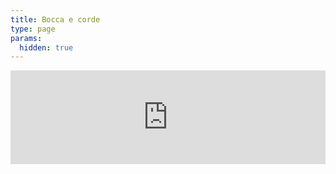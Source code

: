 ```yaml
---
title: Bocca e corde
type: page
params:
  hidden: true
---
```


<iframe id="iframe_assoconnect" src="https://ac.musik-europa-breizh.fr/collect/description/545770-q-bocca-e-corde-lomener?iframe=1" allow="payment" width="100%" style="overflow: hidden; border: 0; max-height: none;" scrolling="no" onload="window.location.href='#iframe_assoconnect'"></iframe><script>window.addEventListener("message", function(event) {if(event.data.action === "iframe.height" && (event.origin === "https://ac.musik-europa-breizh.fr" || event.origin === "https://pay.assoconnect.com")){document.getElementById("iframe_assoconnect").height = event.data.height;}});</script><style>#iframe_assoconnect{border: 0}</style>
